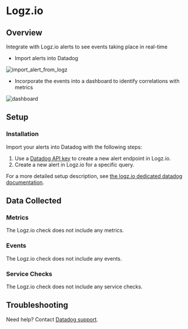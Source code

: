 # Logz.io

## Overview

Integrate with Logz.io alerts to see events taking place in real-time

- Import alerts into Datadog

![import_alert_from_logz][1]

- Incorporate the events into a dashboard to identify correlations with metrics

![dashboard][2]

## Setup

### Installation

Import your alerts into Datadog with the following steps:

1. Use a [Datadog API key][3] to create a new alert endpoint in Logz.io.
2. Create a new alert in Logz.io for a specific query.

For a more detailed setup description, see [the logz.io dedicated datadog documentation][4].

## Data Collected

### Metrics

The Logz.io check does not include any metrics.

### Events

The Logz.io check does not include any events.

### Service Checks

The Logz.io check does not include any service checks.

## Troubleshooting

Need help? Contact [Datadog support][5].

[1]: https://raw.githubusercontent.com/DataDog/integrations-extras/master/logzio/images/import_alert_from_logz.jpg
[2]: https://raw.githubusercontent.com/DataDog/integrations-extras/master/logzio/images/dashboard.png
[3]: https://app.datadoghq.com/account/settings#api
[4]: http://logz.io/blog/log-correlation-datadog
[5]: https://docs.datadoghq.com/help
